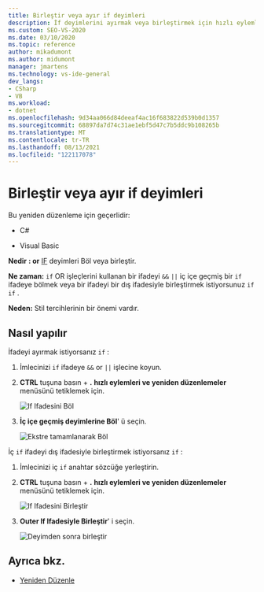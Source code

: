 ```yaml
---
title: Birleştir veya ayır if deyimleri
description: İf deyimlerini ayırmak veya birleştirmek için hızlı eylemler ve yeniden düzenlemeler menüsünü nasıl kullanacağınızı öğrenin.
ms.custom: SEO-VS-2020
ms.date: 03/10/2020
ms.topic: reference
author: mikadumont
ms.author: midumont
manager: jmartens
ms.technology: vs-ide-general
dev_langs:
- CSharp
- VB
ms.workload:
- dotnet
ms.openlocfilehash: 9d34aa066d84deeaf4ac16f683822d539b0d1357
ms.sourcegitcommit: 68897da7d74c31ae1ebf5d47c7b5ddc9b108265b
ms.translationtype: MT
ms.contentlocale: tr-TR
ms.lasthandoff: 08/13/2021
ms.locfileid: "122117078"
---
```

# <a name="split-or-merge-if-statements"></a>Birleştir veya ayır if deyimleri

Bu yeniden düzenleme için geçerlidir:

- C#

- Visual Basic

**Nedir** **: or** [IF](/dotnet/csharp/language-reference/keywords/if-else) deyimleri Böl veya birleştir.

**Ne zaman:** `if` OR işleçlerini kullanan bir ifadeyi `&&` `||` iç içe geçmiş bir `if` ifadeye bölmek veya bir ifadeyi bir dış ifadesiyle birleştirmek istiyorsunuz `if` `if` .

**Neden:** Stil tercihlerinin bir önemi vardır.  

## <a name="how-to"></a>Nasıl yapılır

İfadeyi ayırmak istiyorsanız `if` :

1. İmlecinizi `if` ifadeye `&&` or `||` işlecine koyun.

2. **CTRL** tuşuna basın + **.** **hızlı eylemleri ve yeniden düzenlemeler** menüsünü tetiklemek için.

    ![If Ifadesini Böl](../media/split-if-statement.png)

3. **İç içe geçmiş deyimlerine Böl**' ü seçin.

    ![Ekstre tamamlanarak Böl](../media/split-if-statement-complete.png)

İç `if` ifadeyi dış ifadesiyle birleştirmek istiyorsanız `if` : 

1. İmlecinizi iç `if` anahtar sözcüğe yerleştirin.

2. **CTRL** tuşuna basın + **.** **hızlı eylemleri ve yeniden düzenlemeler** menüsünü tetiklemek için.

    ![If Ifadesini Birleştir](../media/merge-if-statement.png)

3. **Outer If Ifadesiyle Birleştir**' i seçin.

    ![Deyimden sonra birleştir](../media/merge-if-statement-complete.png)

## <a name="see-also"></a>Ayrıca bkz.

- [Yeniden Düzenle](../refactoring-in-visual-studio.md)